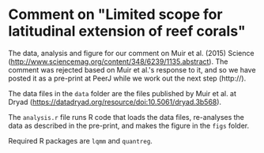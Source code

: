 # Comment on "Limited scope for latitudinal extension of reef corals"

The data, analysis and figure for our comment on Muir et al. (2015) Science (http://www.sciencemag.org/content/348/6239/1135.abstract). The comment was rejected based on Muir et al.'s response to it, and so we have posted it as a pre-print at PeerJ while we work out the next step (http://).

The data files in the `data` folder are the files published by Muir et al. at Dryad (https://datadryad.org/resource/doi:10.5061/dryad.3b568).

The `analysis.r` file runs R code that loads the data files, re-analyses the data as described in the pre-print, and makes the figure in the `figs` folder.

Required R packages are `lqmm` and `quantreg`.
